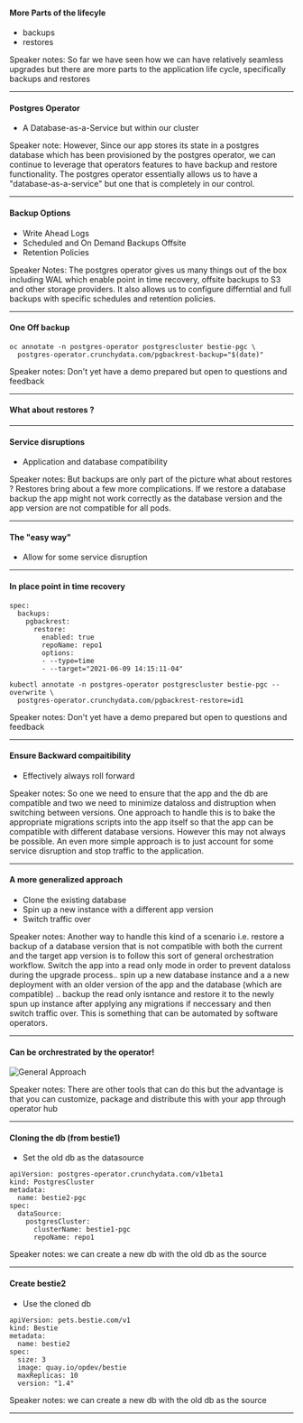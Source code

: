 #### More Parts of the lifecyle
- backups
- restores

<aside class="notes">
  Speaker notes:
  So far we have seen how we can have relatively seamless upgrades but there are more parts to the application life cycle, specifically backups and restores
</aside>

---
#### Postgres Operator
- A Database-as-a-Service but within our cluster

<aside class="notes">
  Speaker note:
  However, Since our app stores its state in a postgres database which has been provisioned by the postgres operator, we can continue to leverage that operators features to have backup and restore functionality. The postgres operator essentially allows us to have a "database-as-a-service" but one that is completely in our control.
</aside>

---
#### Backup Options
- Write Ahead Logs
- Scheduled and On Demand Backups Offsite
- Retention Policies

<aside class="notes">
  Speaker Notes:
  The postgres operator gives us many things out of the box including WAL which enable point in time recovery, offsite backups to S3 and other storage providers. It also allows us to configure differntial and full backups with specific schedules and retention policies.
</aside>

---
#### One Off backup

```
oc annotate -n postgres-operator postgrescluster bestie-pgc \
  postgres-operator.crunchydata.com/pgbackrest-backup="$(date)"
```

<aside class="notes">
Speaker notes:
Don't yet have a demo prepared but open to questions and feedback
</aside>

---
#### What about restores ?

---
#### Service disruptions
- Application and database compatibility

<aside class="notes">
  Speaker notes:
  But backups are only part of the picture what about restores ? Restores bring about a few more complications. If we restore a database backup the app might not work correctly as the database version and the app version are not compatible for all pods. 
</aside>

---
#### The "easy way"
- Allow for some service disruption

---
#### In place point in time recovery
```
spec:
  backups:
    pgbackrest:
      restore:
        enabled: true
        repoName: repo1
        options:
        - --type=time
        - --target="2021-06-09 14:15:11-04"
```

```
kubectl annotate -n postgres-operator postgrescluster bestie-pgc --overwrite \
  postgres-operator.crunchydata.com/pgbackrest-restore=id1
```

<aside class="notes">
Speaker notes:
Don't yet have a demo prepared but open to questions and feedback
</aside>

---
#### Ensure Backward compaitibility
- Effectively always roll forward

<aside class="notes">
  Speaker notes:
  So one we need to ensure that the app and the db are compatible and two we need to minimize dataloss and distruption when switching between versions. One approach to handle this is to bake the appropriate migrations scripts into the app itself so that the app can be compatible with different database versions. However this may not always be possible. An even more simple approach is to just account for some service disruption and stop traffic to the application.
</aside>

---

#### A more generalized approach
- Clone the existing database
- Spin up a new instance with a different app version
- Switch traffic over

<aside class="notes">
  Speaker notes:
  Another way to handle this kind of a scenario i.e. restore a backup of a database version that is not compatible with both the current and the target app version is to follow this sort of general orchestration workflow. Switch the app into a read only mode in order to prevent dataloss during the upgrade process.. spin up a new database instance and a a new deployment with an older version of the app and the database (which are compatible) .. backup the read only isntance and restore it to the newly spun up instance after applying any migrations if neccessary and then switch traffic over. This is something that can be automated by software operators.
</aside>

---
#### Can be orchrestrated by the operator!

![General Approach](images/general_approach.png)

<aside class="notes">
Speaker notes:
There are other tools that can do this but the advantage is that you can customize, package and distribute this with your app through operator hub
</aside>

---
#### Cloning the db (from bestie1)
- Set the old db as the datasource
```
apiVersion: postgres-operator.crunchydata.com/v1beta1
kind: PostgresCluster
metadata:
  name: bestie2-pgc
spec:
  dataSource:
    postgresCluster:
      clusterName: bestie1-pgc
      repoName: repo1
```

<aside class="notes">
Speaker notes:
we can create a new db with the old db as the source
</aside>

---
#### Create bestie2
- Use the cloned db
```
apiVersion: pets.bestie.com/v1
kind: Bestie
metadata:
  name: bestie2
spec:
  size: 3
  image: quay.io/opdev/bestie
  maxReplicas: 10
  version: "1.4"
```

<aside class="notes">
Speaker notes:
we can create a new db with the old db as the source
</aside>

---
